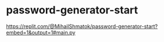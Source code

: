 # password-generator-start

https://replit.com/@MihailShmatok/password-generator-start?embed=1&output=1#main.py
